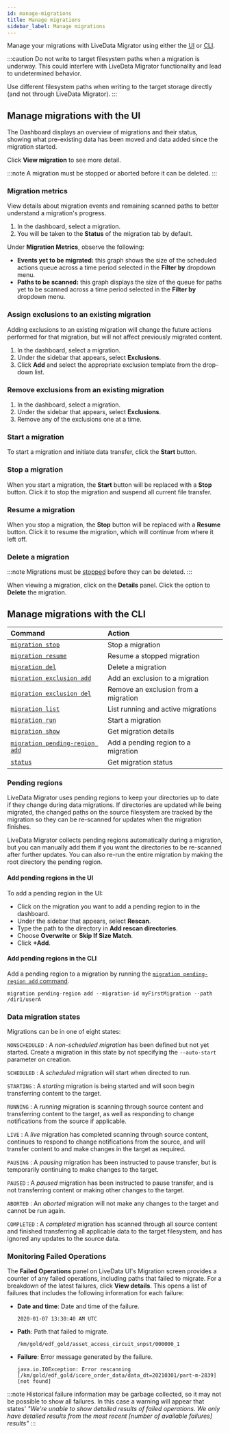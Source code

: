 ```yaml
---
id: manage-migrations
title: Manage migrations
sidebar_label: Manage migrations
---
```


Manage your migrations with LiveData Migrator using either the [UI](#manage-migrations-with-the-ui) or [CLI](#manage-migrations-with-the-cli).

:::caution
Do not write to target filesystem paths when a migration is underway. This could interfere with LiveData Migrator functionality and lead to undetermined behavior.

Use different filesystem paths when writing to the target storage directly (and not through LiveData Migrator).
:::

## Manage migrations with the UI

The Dashboard displays an overview of migrations and their status, showing what pre-existing data has been moved and data added since the migration started.

Click **View migration** to see more detail.

:::note
A migration must be stopped or aborted before it can be deleted.
:::

### Migration metrics

View details about migration events and remaining scanned paths to better understand a migration's progress.

1. In the dashboard, select a migration.
1. You will be taken to the **Status** of the migration tab by default.

Under **Migration Metrics**, observe the following:

* **Events yet to be migrated:** this graph shows the size of the scheduled actions queue across a time period selected in the **Filter by** dropdown menu.
* **Paths to be scanned:** this graph displays the size of the queue for paths yet to be scanned across a time period selected in the **Filter by** dropdown menu.

### Assign exclusions to an existing migration

Adding exclusions to an existing migration will change the future actions performed for that migration, but will not affect previously migrated content.

1. In the dashboard, select a migration.
1. Under the sidebar that appears, select **Exclusions**.
1. Click **Add** and select the appropriate exclusion template from the drop-down list.

### Remove exclusions from an existing migration

1. In the dashboard, select a migration.
1. Under the sidebar that appears, select **Exclusions**.
1. Remove any of the exclusions one at a time.

### Start a migration

To start a migration and initiate data transfer, click the **Start** button.

### Stop a migration

When you start a migration, the **Start** button will be replaced with a **Stop** button. Click it to stop the migration and suspend all current file transfer.

### Resume a migration

When you stop a migration, the **Stop** button will be replaced with a **Resume** button. Click it to resume the migration, which will continue from where it left off.

### Delete a migration

:::note
Migrations must be [stopped](#stop-a-migration) before they can be deleted.
:::

When viewing a migration, click on the **Details** panel. Click the option to **Delete** the migration.

## Manage migrations with the CLI

| Command | Action |
|:---|:---|
| [`migration stop`](./command-reference.md#migration-stop) | Stop a migration |
| [`migration resume`](./command-reference.md#migration-resume) | Resume a stopped migration |
| [`migration del`](./command-reference.md#migration-del) | Delete a migration |
| [`migration exclusion add`](./command-reference.md#migration-exclusion-add) | Add an exclusion to a migration |
| [`migration exclusion del`](./command-reference.md#migration-exclusion-del) | Remove an exclusion from a migration |
| [`migration list`](./command-reference.md#migration-list) | List running and active migrations |
| [`migration run`](./command-reference.md#migration-run) | Start a migration |
| [`migration show`](./command-reference.md#migration-show) | Get migration details |
| [`migration pending-region add`](./command-reference.md#migration-pending-region-add) | Add a pending region to a migration |
| [`status`](./command-reference.md#status) | Get migration status |

### Pending regions

LiveData Migrator uses pending regions to keep your directories up to date if they change during data migrations. If directories are updated while being migrated, the changed paths on the source filesystem are tracked by the migration so they can be re-scanned for updates when the migration finishes.

LiveData Migrator collects pending regions automatically during a migration, but you can manually add them if you want the directories to be re-scanned after further updates. You can also re-run the entire migration by making the root directory the pending region.

#### Add pending regions in the UI

To add a pending region in the UI:

* Click on the migration you want to add a pending region to in the dashboard.
* Under the sidebar that appears, select **Rescan**.
* Type the path to the directory in **Add rescan directories**.
* Choose **Overwrite** or **Skip If Size Match**.
* Click **+Add**.

#### Add pending regions in the CLI

Add a pending region to a migration by running the [`migration pending-region add` command](./command-reference.md#migration-pending-region-add).

```text title="Example"
migration pending-region add --migration-id myFirstMigration --path /dir1/userA
```

### Data migration states

Migrations can be in one of eight states:

`NONSCHEDULED`
: A *non-scheduled migration* has been defined but not yet started. Create a migration in this state by not specifying the `--auto-start` parameter on creation.

`SCHEDULED`
: A *scheduled* migration will start when directed to run.

`STARTING`
: A *starting* migration is being started and will soon begin transferring content to the target.

`RUNNING`
: A *running* migration is scanning through source content and transferring content to the target, as well as responding to change notifications from the source if applicable.

`LIVE`
: A *live* migration has completed scanning through source content, continues to respond to change notifications from the source, and will transfer content to and make changes in the target as required.

`PAUSING`
: A *pausing* migration has been instructed to pause transfer, but is temporarily continuing to make changes to the target.

`PAUSED`
: A *paused* migration has been instructed to pause transfer, and is not transferring content or making other changes to the target.

`ABORTED`
: An *aborted* migration will not make any changes to the target and cannot be run again.

`COMPLETED`
: A *completed* migration has scanned through all source content and finished transferring all applicable data to the target filesystem, and has ignored any updates to the source data.

### Monitoring Failed Operations

The **Failed Operations** panel on LiveData UI's Migration screen provides a counter of any failed operations, including paths that failed to migrate. For a breakdown of the latest failures, click **View details**. This opens a list of failures that includes the following information for each failure:

* **Date and time**: Date and time of the failure.

  ```text title="Example"
  2020-01-07 13:30:40 AM UTC
  ```
* **Path**: Path that failed to migrate.

  ```text title="Example"
  /km/gold/edf_gold/asset_access_circuit_snpst/000000_1
  ```
* **Failure**: Error message generated by the failure.

  ```text title="Example"
  java.io.IOException: Error rescanning [/km/gold/edf_gold/icore_order_data/data_dt=20210301/part-m-2839] [not found]
  ```

:::note
Historical failure information may be garbage collected, so it may not be possible to show all failures. In this case a warning will appear that states' *"We're unable to show detailed results of failed operations. We only have detailed results from the most recent [number of available failures] results"*
:::
